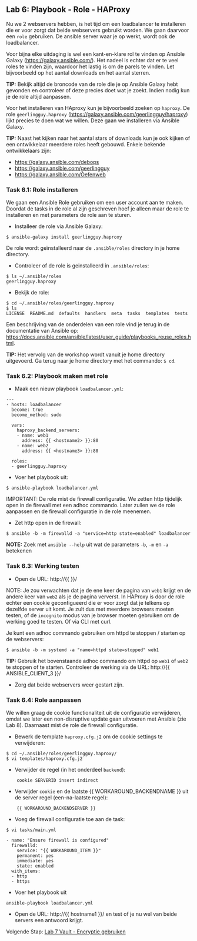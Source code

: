## Lab 6: Playbook - Role - HAProxy

Nu we 2 webservers hebben, is het tijd om een loadbalancer te installeren die er voor zorgt dat beide webservers gebruikt worden. We gaan daarvoor een ``role`` gebruiken. De ansible server waar je op werkt, wordt ook de loadbalancer.

Voor bijna elke uitdaging is wel een kant-en-klare rol te vinden op Ansible Galaxy (https://galaxy.ansible.com/). Het nadeel is echter dat er te veel roles te vinden zijn, waardoor het lastig is om de parels te vinden. Let bijvoorbeeld op het aantal downloads en het aantal sterren. 

**TIP:** Bekijk altijd de broncode van de role die je op Ansible Galaxy hebt gevonden en controleer of deze precies doet wat je zoekt. Indien nodig kun je de role altijd aanpassen.


Voor het installeren van HAproxy kun je bijvoorbeeld zoeken op ``haproxy``. De role ``geerlingguy.haproxy`` (https://galaxy.ansible.com/geerlingguy/haproxy)  lijkt precies te doen wat we willen. Deze gaan we installeren via Ansible Galaxy. 

**TIP:**
Naast het kijken naar het aantal stars of downloads kun je ook kijken of een ontwikkelaar meerdere roles heeft gebouwd. Enkele bekende ontwikkelaars zijn:

* https://galaxy.ansible.com/debops
* https://galaxy.ansible.com/geerlingguy
* https://galaxy.ansible.com/Oefenweb


### Task 6.1: Role installeren

We gaan een Ansible Role gebruiken om een user account aan te maken.  Doordat de tasks in de role al zijn geschreven hoef je alleen maar de role te installeren en met parameters de role aan te sturen.

* Installeer de role via Ansible Galaxy:

``$ ansible-galaxy install geerlingguy.haproxy``

De role wordt geïnstalleerd naar de ``.ansible/roles`` directory in je home directory.

* Controleer of de role is geinstalleerd in ``.ansible/roles``:

```
$ ls ~/.ansible/roles
geerlingguy.haproxy
```

* Bekijk de role:

```
$ cd ~/.ansible/roles/geerlingguy.haproxy
$ ls
LICENSE  README.md  defaults  handlers  meta  tasks  templates  tests
```

Een beschrijving van de onderdelen van een role vind je terug in de documentatie van Ansible op: https://docs.ansible.com/ansible/latest/user_guide/playbooks_reuse_roles.html.

**TIP:** Het vervolg van de workshop wordt vanuit je home directory uitgevoerd. Ga terug naar je home directory met het commando: ``$ cd``.

### Task 6.2: Playbook maken met role

* Maak een nieuw playbook ``loadbalancer.yml``:

```
---
- hosts: loadbalancer
  become: true
  become_method: sudo

  vars:
    haproxy_backend_servers:
    - name: web1
      address: {{ <hostname2> }}:80
    - name: web2
      address: {{ <hostname3> }}:80

  roles:
  - geerlingguy.haproxy
```

* Voer het playbook uit:

``$ ansible-playbook loadbalancer.yml``

IMPORTANT: De role mist de firewall configuratie. We zetten http tijdelijk open in de firewall met een adhoc commando. Later zullen we de role aanpassen en de firewall configuratie in de role meenemen.

* Zet http open in de firewall:

``$ ansible -b -m firewalld -a "service=http state=enabled" loadbalancer``

**NOTE:** Zoek met ``ansible --help`` uit wat de parameters ``-b``, ``-m`` en ``-a`` betekenen


### Task 6.3: Werking testen

* Open de URL: http://{{ <hostname1> }}/

NOTE: Je zou verwachten dat je de ene keer de pagina van ``web1`` krijgt en de andere keer van ``web2`` als je de pagina ververst. In HAProxy is door de role echter een cookie geconfigueerd die er voor zorgt dat je telkens op dezelfde server uit komt. Je zult dus met meerdere browsers moeten testen, of de ``incognito`` modus van je browser moeten gebruiken om de werking goed te testen. Of via CLI met curl.

Je kunt een adhoc commando gebruiken om httpd te stoppen / starten op de webservers:

``$ ansible -b -m systemd -a "name=httpd state=stopped" web1``

**TIP:** Gebruik het bovenstaande adhoc commando om httpd op ``web1`` of ``web2`` te stoppen of te starten. Controleer de werking via de URL: http://{{ ANSIBLE_CLIENT_3 }}/

* Zorg dat beide webservers weer gestart zijn.

### Task 6.4: Role aanpassen

We willen graag de cookie functionaliteit uit de configuratie verwijderen, omdat we later een non-disruptive update gaan uitvoeren met Ansible (zie Lab 8). Daarnaast mist de role de firewall configuratie.

* Bewerk de template ``haproxy.cfg.j2`` om de cookie settings te verwijderen:

```
$ cd ~/.ansible/roles/geerlingguy.haproxy/
$ vi templates/haproxy.cfg.j2 
```

* Verwijder de regel (in het onderdeel ``backend``):

```
    cookie SERVERID insert indirect
```

* Verwijder ``cookie`` en de laatste {{ WORKAROUND_BACKENDNAME }} uit de server regel (een-na-laatste regel):

```
    {{ WORKAROUND_BACKENDSERVER }}
```

* Voeg de firewall configuratie toe aan de task:

``$ vi tasks/main.yml``


```
- name: "Ensure firewall is configured"
  firewalld:
    service: "{{ WORKAROUND_ITEM }}"
    permanent: yes
    immediate: yes
    state: enabled
  with_items:
  - http
  - https
```

* Voer het playbook uit

``ansible-playbook loadbalancer.yml``

* Open de URL: http://{{ hostname1 }}/ en test of je nu wel van beide servers een antwoord krijgt.

Volgende Stap: [Lab 7 Vault - Encryptie gebruiken](07_NL_vault.md)
